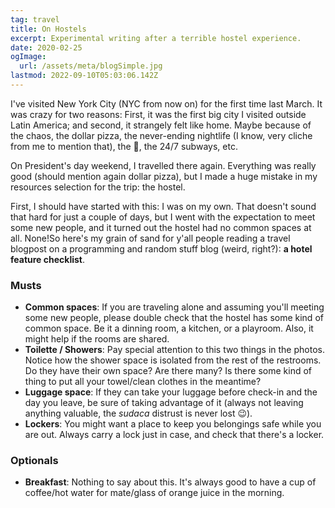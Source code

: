 ```yaml
---
tag: travel
title: On Hostels
excerpt: Experimental writing after a terrible hostel experience.
date: 2020-02-25
ogImage:
  url: /assets/meta/blogSimple.jpg
lastmod: 2022-09-10T05:03:06.142Z
---
```

I've visited New York City (NYC from now on) for the first time last March. It was crazy for two reasons: First, it was the first big city I visited outside Latin America; and second, it strangely felt like home. Maybe because of the chaos, the dollar pizza, the never-ending nightlife (I know, very cliche from me to mention that), the 🐀, the 24/7 subways, etc.

On President's day weekend, I travelled there again. Everything was really good (should mention again dollar pizza), but I made a huge mistake in my resources selection for the trip: the hostel.

First, I should have started with this: I was on my own. That doesn't sound that hard for just a couple of days, but I went with the expectation to meet some new people, and it turned out the hostel had no common spaces at all. None!So here's my grain of sand for y'all people reading a travel blogpost on a programming and random stuff blog (weird, right?): **a hotel feature checklist**.

### Musts
- **Common spaces**: If you are traveling alone and assuming you'll meeting some new people, please double check that the hostel has some kind of common space. Be it a dinning room, a kitchen, or a playroom. Also, it might help if the rooms are shared. 
- **Toilette / Showers**: Pay special attention to this two things in the photos. Notice how the shower space is isolated from the rest of the restrooms. Do they have their own space? Are there many? Is there some kind of thing to put all your towel/clean clothes in the meantime?
- **Luggage space**: If they can take your luggage before check-in and the day you leave, be sure of taking advantage of it (always not leaving anything valuable, the _sudaca_ distrust is never lost 😉).
- **Lockers**: You might want a place to keep you belongings safe while you are out. Always carry a lock just in case, and check that there's a locker.

### Optionals
- **Breakfast**: Nothing to say about this. It's always good to have a cup of coffee/hot water for mate/glass of orange juice in the morning.